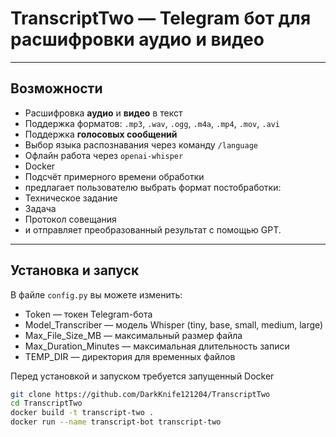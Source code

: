 # TranscriptTwo — Telegram бот для расшифровки аудио и видео

---

##  Возможности

- Расшифровка **аудио** и **видео** в текст
- Поддержка форматов: `.mp3`, `.wav`, `.ogg`, `.m4a`, `.mp4`, `.mov`, `.avi`
- Поддержка **голосовых сообщений**
- Выбор языка распознавания через команду `/language`
- Офлайн работа через `openai-whisper`
- Docker
- Подсчёт примерного времени обработки
- предлагает пользователю выбрать формат постобработки:
- Техническое задание
- Задача
- Протокол совещания
- и отправляет преобразованный результат с помощью GPT.

---

## Установка и запуск

В файле `config.py` вы можете изменить:

- Token — токен Telegram-бота
- Model_Transcriber — модель Whisper (tiny, base, small, medium, large)
- Max_File_Size_MB — максимальный размер файла
- Max_Duration_Minutes — максимальная длительность записи
- TEMP_DIR — директория для временных файлов

Перед установкой и запуском требуется запущенный Docker

```bash
git clone https://github.com/DarkKnife121204/TranscriptTwo
cd TranscriptTwo
docker build -t transcript-two .
docker run --name transcript-bot transcript-two
```